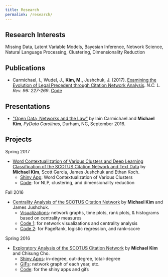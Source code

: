 ```yaml
---
title: Research
permalink: /research/
---
```


## Research Interests
Missing Data, Latent Variable Models, Bayesian Inference, Network Science, Natural Language Processing, Clustering, Dimensionality Reduction

## Publications
- Carmichael, I., Wudel, J., **Kim, M.**, Jushchuk, J. (2017). [Examining the Evolution of Legal Precedent through Citation Network Analysis](https://scholarship.law.unc.edu/cgi/viewcontent.cgi?referer=&httpsredir=1&article=5717&context=nclr). *N.C. L. Rev. 96: 227-269*. [Code](https://github.com/idc9/law-net)

## Presentations
- ["Open Data, Networks and the Law"](https://www.youtube.com/watch?v=AP7_godzwVI) by Iain Carmichael and **Michael Kim**, *PyData Carolinas*, Durham, NC, September 2016.

## Projects
Spring 2017
- [Word Contextualilzation of Various Clusters and Deep Learning Classification of the SCOTUS Citation Network and Text Data](https://michaelkkim.github.io/pdf/stor496/report_sp17.pdf) by **Michael Kim**, Scott Garcia, James Jushchuk and Ethan Koch.
  - [Shiny App](https://scottgarcia.shinyapps.io/Scotus_Clustering/): Word Contextualization of Various Clusters
  - [Code](https://github.com/idc9/law-net/tree/michael2): for NLP, clustering, and dimensionality reduction

Fall 2016
- [Centrality Analysis of the SCOTUS Citation Network](https://michaelkkim.github.io/pdf/stor496/report_fa16.pdf) by **Michael Kim** and James Jushchuk.
  - [Visualizations](https://github.com/brschneidE3/LegalNetworks/blob/michael2/python_code/SCOTUS_visuals.ipynb): network graphs, time plots, rank plots, & histograms based on centrality measures
  - [Code 1](https://github.com/brschneidE3/LegalNetworks/tree/michael2): for network visualizations and centrality analysis
  - [Code 2](https://github.com/idc9/law-net/tree/jamesjushchuk/explore/James): for PageRank, logistic regression, and rank-score

Spring 2016
- [Exploratory Analysis of the SCOTUS Citation Network](https://michaelkkim.github.io/pdf/stor496/report_sp16.pdf) by **Michael Kim** and Chisung Cho.
  - [Shiny Apps](https://michaelkkim.github.io/research/shiny_apps): in-degree, out-degree, total-degree
  - [GIFs](https://michaelkkim.github.io/research/gifs): network graph of each year, etc.
  - [Code](https://github.com/UNCscotus/scotus): for the shiny apps and gifs
